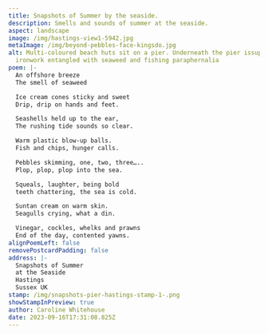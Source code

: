 ```yaml
---
title: Snapshots of Summer by the seaside.
description: Smells and sounds of summer at the seaside.
aspect: landscape
image: /img/hastings-view1-5942.jpg
metaImage: /img/beyond-pebbles-face-kingsdo.jpg
alt: Multi-coloured beach huts sit on a pier. Underneath the pier issupporting
  ironwork entangled with seaweed and fishing paraphernalia
poem: |-
  An offshore breeze
  The smell of seaweed

  Ice cream cones sticky and sweet
  Drip, drip on hands and feet.

  Seashells held up to the ear,
  The rushing tide sounds so clear.

  Warm plastic blow-up balls.
  Fish and chips, hunger calls.

  Pebbles skimming, one, two, three…..
  Plop, plop, plop into the sea.

  Squeals, laughter, being bold
  teeth chattering, the sea is cold.

  Suntan cream on warm skin. 
  Seagulls crying, what a din.

  Vinegar, cockles, whelks and prawns
  End of the day, contented yawns.
alignPoemLeft: false
removePostcardPadding: false
address: |-
  Snapshots of Summer
  at the Seaside
  Hastings
  Sussex UK
stamp: /img/snapshots-pier-hastings-stamp-1-.png
showStampInPreview: true
author: Caroline Whitehouse
date: 2023-09-16T17:31:08.825Z
---
```

